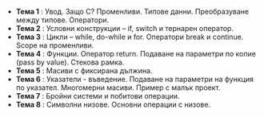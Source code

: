 - **Тема 1** : Увод. Защо C? Променливи. Типове данни. Преобразуване между типове. Оператори.  
- **Тема 2** : Условни конструкции – if, switch и тернарен оператор.  
- **Тема 3** : Цикли – while, do-while и for. Оператори break и continue. Scope на променливи.  
- **Тема 4** : Функции. Оператор return. Подаване на параметри по копие (pass by value). Стекова рамка.  
- **Тема 5** : Масиви с фиксирана дължина.  
- **Тема 6** : Указатели - въведение. Подаване на параметри на функция по указател. Многомерни масиви. Пример с малък проект.  
- **Тема 7** : Бройни системи и побитови операции.  
- **Тема 8** : Символни низове. Основни операции с низове.  
